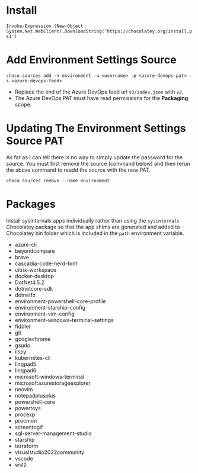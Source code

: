 # Install

`Invoke-Expression (New-Object System.Net.WebClient).DownloadString('https://chocolatey.org/install.ps1')`

# Add Environment Settings Source

`choco sources add -n environment -u <username> -p <azure-devops-pat> -s <azure-devops-feed>`

- Replace the end of the Azure DevOps feed url `v3/index.json` with `v2`.
- The Azure DevOps PAT must have read permissions for the **Packaging** scope.

# Updating The Environment Settings Source PAT

As far as I can tell there is no way to simply update the password for the source. You must first remove the source (command below) and then rerun the above command to readd the source with the new PAT.

`choco sources remove --name environment`

# Packages

Install sysinternals apps individually rather than using the `sysinternals` Chocolatey package so that the app shims are generated and added to Chocolatey bin folder which is included in the `path` environment variable.

- azure-cli
- beyondcompare
- brave
- cascadia-code-nerd-font
- citrix-workspace
- docker-desktop
- DotNet4.5.2
- dotnetcore-sdk
- dotnetfx
- environment-powershell-core-profile
- environment-starship-config
- environment-vim-config
- environment-windows-terminal-settings
- fiddler
- git
- googlechrome
- gsudo
- ilspy
- kubernetes-cli
- linqpad5
- linqpad6
- microsoft-windows-terminal
- microsoftazurestorageexplorer
- neovim
- notepadplusplus
- powershell-core
- powertoys
- procexp
- procmon
- screentogif
- sql-server-management-studio
- starship
- terraform
- visualstudio2022community
- vscode
- wsl2
